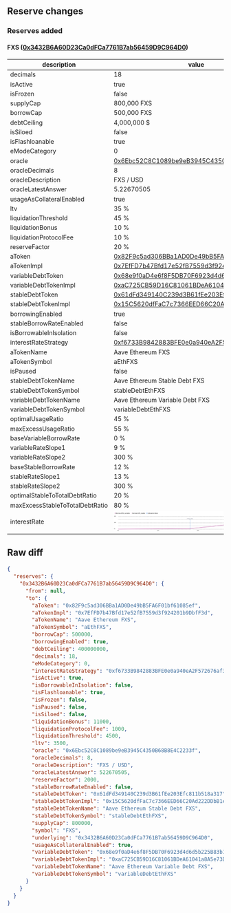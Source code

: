 ## Reserve changes

### Reserves added

#### FXS ([0x3432B6A60D23Ca0dFCa7761B7ab56459D9C964D0](https://etherscan.io/address/0x3432B6A60D23Ca0dFCa7761B7ab56459D9C964D0))

| description | value |
| --- | --- |
| decimals | 18 |
| isActive | true |
| isFrozen | false |
| supplyCap | 800,000 FXS |
| borrowCap | 500,000 FXS |
| debtCeiling | 4,000,000 $ |
| isSiloed | false |
| isFlashloanable | true |
| eModeCategory | 0 |
| oracle | [0x6Ebc52C8C1089be9eB3945C4350B68B8E4C2233f](https://etherscan.io/address/0x6Ebc52C8C1089be9eB3945C4350B68B8E4C2233f) |
| oracleDecimals | 8 |
| oracleDescription | FXS / USD |
| oracleLatestAnswer | 5.22670505 |
| usageAsCollateralEnabled | true |
| ltv | 35 % |
| liquidationThreshold | 45 % |
| liquidationBonus | 10 % |
| liquidationProtocolFee | 10 % |
| reserveFactor | 20 % |
| aToken | [0x82F9c5ad306BBa1AD0De49bB5FA6F01bf61085ef](https://etherscan.io/address/0x82F9c5ad306BBa1AD0De49bB5FA6F01bf61085ef) |
| aTokenImpl | [0x7EfFD7b47Bfd17e52fB7559d3f924201b9DbfF3d](https://etherscan.io/address/0x7EfFD7b47Bfd17e52fB7559d3f924201b9DbfF3d) |
| variableDebtToken | [0x68e9f0aD4e6f8F5DB70F6923d4d6d5b225B83b16](https://etherscan.io/address/0x68e9f0aD4e6f8F5DB70F6923d4d6d5b225B83b16) |
| variableDebtTokenImpl | [0xaC725CB59D16C81061BDeA61041a8A5e73DA9EC6](https://etherscan.io/address/0xaC725CB59D16C81061BDeA61041a8A5e73DA9EC6) |
| stableDebtToken | [0x61dFd349140C239d3B61fEe203Efc811b518a317](https://etherscan.io/address/0x61dFd349140C239d3B61fEe203Efc811b518a317) |
| stableDebtTokenImpl | [0x15C5620dfFaC7c7366EED66C20Ad222DDbB1eD57](https://etherscan.io/address/0x15C5620dfFaC7c7366EED66C20Ad222DDbB1eD57) |
| borrowingEnabled | true |
| stableBorrowRateEnabled | false |
| isBorrowableInIsolation | false |
| interestRateStrategy | [0xf6733B9842883BFE0e0a940eA2F572676af31bde](https://etherscan.io/address/0xf6733B9842883BFE0e0a940eA2F572676af31bde) |
| aTokenName | Aave Ethereum FXS |
| aTokenSymbol | aEthFXS |
| isPaused | false |
| stableDebtTokenName | Aave Ethereum Stable Debt FXS |
| stableDebtTokenSymbol | stableDebtEthFXS |
| variableDebtTokenName | Aave Ethereum Variable Debt FXS |
| variableDebtTokenSymbol | variableDebtEthFXS |
| optimalUsageRatio | 45 % |
| maxExcessUsageRatio | 55 % |
| baseVariableBorrowRate | 0 % |
| variableRateSlope1 | 9 % |
| variableRateSlope2 | 300 % |
| baseStableBorrowRate | 12 % |
| stableRateSlope1 | 13 % |
| stableRateSlope2 | 300 % |
| optimalStableToTotalDebtRatio | 20 % |
| maxExcessStableToTotalDebtRatio | 80 % |
| interestRate | ![ir](/.assets/12accf0fd189bd0ec8f5f33b46f04aa39ddfe4c0.svg) |


## Raw diff

```json
{
  "reserves": {
    "0x3432B6A60D23Ca0dFCa7761B7ab56459D9C964D0": {
      "from": null,
      "to": {
        "aToken": "0x82F9c5ad306BBa1AD0De49bB5FA6F01bf61085ef",
        "aTokenImpl": "0x7EfFD7b47Bfd17e52fB7559d3f924201b9DbfF3d",
        "aTokenName": "Aave Ethereum FXS",
        "aTokenSymbol": "aEthFXS",
        "borrowCap": 500000,
        "borrowingEnabled": true,
        "debtCeiling": 400000000,
        "decimals": 18,
        "eModeCategory": 0,
        "interestRateStrategy": "0xf6733B9842883BFE0e0a940eA2F572676af31bde",
        "isActive": true,
        "isBorrowableInIsolation": false,
        "isFlashloanable": true,
        "isFrozen": false,
        "isPaused": false,
        "isSiloed": false,
        "liquidationBonus": 11000,
        "liquidationProtocolFee": 1000,
        "liquidationThreshold": 4500,
        "ltv": 3500,
        "oracle": "0x6Ebc52C8C1089be9eB3945C4350B68B8E4C2233f",
        "oracleDecimals": 8,
        "oracleDescription": "FXS / USD",
        "oracleLatestAnswer": 522670505,
        "reserveFactor": 2000,
        "stableBorrowRateEnabled": false,
        "stableDebtToken": "0x61dFd349140C239d3B61fEe203Efc811b518a317",
        "stableDebtTokenImpl": "0x15C5620dfFaC7c7366EED66C20Ad222DDbB1eD57",
        "stableDebtTokenName": "Aave Ethereum Stable Debt FXS",
        "stableDebtTokenSymbol": "stableDebtEthFXS",
        "supplyCap": 800000,
        "symbol": "FXS",
        "underlying": "0x3432B6A60D23Ca0dFCa7761B7ab56459D9C964D0",
        "usageAsCollateralEnabled": true,
        "variableDebtToken": "0x68e9f0aD4e6f8F5DB70F6923d4d6d5b225B83b16",
        "variableDebtTokenImpl": "0xaC725CB59D16C81061BDeA61041a8A5e73DA9EC6",
        "variableDebtTokenName": "Aave Ethereum Variable Debt FXS",
        "variableDebtTokenSymbol": "variableDebtEthFXS"
      }
    }
  }
}
```